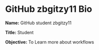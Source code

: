 # GitHub zbgitzy11 Bio

**Name:**  GitHub student zbgitzy11

**Title:** Student

**Objective:** To Learn more about workflows

